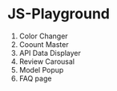 # JS-Playground
 
1. Color Changer
2. Coount Master
3. API Data Displayer
4. Review Carousal
5. Model Popup
6. FAQ page
